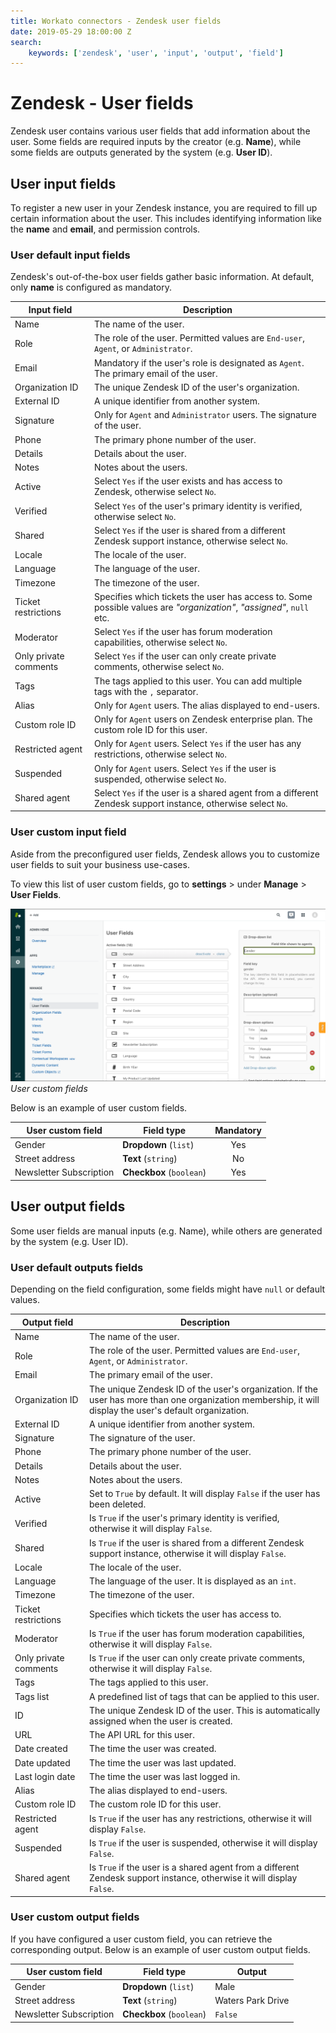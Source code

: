 ```yaml
---
title: Workato connectors - Zendesk user fields
date: 2019-05-29 18:00:00 Z
search:
    keywords: ['zendesk', 'user', 'input', 'output', 'field']
---
```


# Zendesk - User fields
Zendesk user contains various user fields that add information about the user. Some fields are required inputs by the creator (e.g. **Name**), while some fields are outputs generated by the system (e.g. **User ID**).

## User input fields
To register a new user in your Zendesk instance, you are required to fill up certain information about the user. This includes identifying information like the **name** and **email**, and permission controls.

### User default input fields
Zendesk's out-of-the-box user fields gather basic information. At default, only **name** is configured as mandatory.

| Input field  | Description                                               |
|--------------|-----------------------------------------------------------|
| Name         | The name of the user.                                     |
| Role         | The role of the user. Permitted values are `End-user`, `Agent`, or `Administrator`. |
| Email        | Mandatory if the user's role is designated as `Agent`. The primary email of the user. |
| Organization ID | The unique Zendesk ID of the user's organization.      |
| External ID  | A unique identifier from another system.                  |
| Signature    | Only for `Agent` and `Administrator` users. The signature of the user. |
| Phone        | The primary phone number of the user.                     |
| Details      | Details about the user.                                   |
| Notes        | Notes about the users.                                    |
| Active       | Select `Yes` if the user exists and has access to Zendesk, otherwise select `No`. |
| Verified     | Select `Yes` of the user's primary identity is verified, otherwise select `No`. |
| Shared       | Select `Yes` if the user is shared from a different Zendesk support instance, otherwise select `No`. |
| Locale       | The locale of the user.                                   |
| Language     | The language of the user.                                 |
| Timezone     | The timezone of the user.                                 |
| Ticket restrictions | Specifies which tickets the user has access to. Some possible values are *"organization"*, *"assigned"*, `null` etc. |
| Moderator    | Select `Yes` if the user has forum moderation capabilities, otherwise select `No`. |
| Only private comments | Select `Yes` if the user can only create private comments, otherwise select `No`. |
| Tags         | The tags applied to this user. You can add multiple tags with the `,` separator. |
| Alias        | Only for `Agent` users. The alias displayed to end-users. |
| Custom role ID | Only for `Agent` users on Zendesk enterprise plan. The custom role ID for this user. |
| Restricted agent | Only for `Agent` users. Select `Yes` if the user has any restrictions, otherwise select `No`. |
| Suspended    | Only for `Agent` users. Select `Yes` if the user is suspended, otherwise select `No`.
| Shared agent | Select `Yes` if the user is a shared agent from a different Zendesk support instance, otherwise select `No`. |

### User custom input field
Aside from the preconfigured user fields, Zendesk allows you to customize user fields to suit your business use-cases.

To view this list of user custom fields, go to **settings** > under **Manage** > **User Fields**.

![User custom fields](/assets/images/connectors/zendesk/user-fields.png)
*User custom fields*

Below is an example of user custom fields.

| User custom field       | Field type              | Mandatory |
|-------------------------|-------------------------|:---------:|
| Gender                  | **Dropdown** (`list`)    | Yes       |
| Street address          | **Text** (`string`)      | No        |
| Newsletter Subscription | **Checkbox** (`boolean`) | Yes       |

## User output fields
Some user fields are manual inputs (e.g. Name), while others are generated by the system (e.g. User ID).

### User default outputs fields
Depending on the field configuration, some fields might have `null` or default values.

| Output field | Description                                                 |
|--------------|-------------------------------------------------------------|
| Name         | The name of the user.                                       |
| Role         | The role of the user. Permitted values are `End-user`, `Agent`, or `Administrator`. |
| Email        | The primary email of the user.                              |
| Organization ID | The unique Zendesk ID of the user's organization. If the user has more than one organization membership, it will display the user's default organization. |
| External ID  | A unique identifier from another system.                    |
| Signature    | The signature of the user. |
| Phone        | The primary phone number of the user.                       |
| Details      | Details about the user.                                     |
| Notes        | Notes about the users.                                      |
| Active       | Set to `True` by default. It will display `False` if the user has been deleted. |
| Verified     | Is `True` if the user's primary identity is verified, otherwise it will display `False`. |
| Shared       | Is `True` if the user is shared from a different Zendesk support instance, otherwise it will display `False`. |
| Locale       | The locale of the user.                                     |
| Language     | The language of the user. It is displayed as an `int`.      |
| Timezone     | The timezone of the user.                                   |
| Ticket restrictions | Specifies which tickets the user has access to.      |
| Moderator    | Is `True` if the user has forum moderation capabilities, otherwise it will display `False`. |
| Only private comments | Is `True` if the user can only create private comments, otherwise it will display `False`. |
| Tags         | The tags applied to this user.                              |
| Tags list    | A predefined list of tags that can be applied to this user. |
| ID           | The unique Zendesk ID of the user. This is automatically assigned when the user is created. |
| URL          | The API URL for this user.                                  |
| Date created | The time the user was created.                              |
| Date updated | The time the user was last updated.                         |
| Last login date | The time the user was last logged in.                    |
| Alias        | The alias displayed to end-users.                           |
| Custom role ID | The custom role ID for this user.                         |
| Restricted agent | Is `True` if the user has any restrictions, otherwise it will display `False`. |
| Suspended    | Is `True` if the user is suspended, otherwise it will display `False`.
| Shared agent | Is `True` if the user is a shared agent from a different Zendesk support instance, otherwise it will display `False`. |

### User custom output fields
If you have configured a user custom field, you can retrieve the corresponding output. Below is an example of user custom output fields.

| User custom field       | Field type               | Output            |
|-------------------------|--------------------------|-------------------|
| Gender                  | **Dropdown** (`list`)    | Male              |
| Street address          | **Text** (`string`)      | Waters Park Drive |
| Newsletter Subscription | **Checkbox** (`boolean`) | `False`           |
